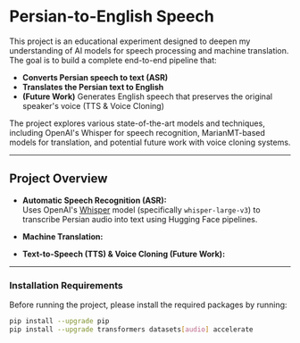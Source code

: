 # Persian-to-English Speech 

This project is an educational experiment designed to deepen my understanding of AI models for speech processing and machine translation. The goal is to build a complete end-to-end pipeline that:

- **Converts Persian speech to text (ASR)**
- **Translates the Persian text to English**
- **(Future Work)** Generates English speech that preserves the original speaker's voice (TTS & Voice Cloning)

The project explores various state-of-the-art models and techniques, including OpenAI's Whisper for speech recognition, MarianMT-based models for translation, and potential future work with voice cloning systems.

---

## Project Overview

- **Automatic Speech Recognition (ASR):**  
  Uses OpenAI's [Whisper](https://github.com/openai/whisper) model (specifically `whisper-large-v3`) to transcribe Persian audio into text using Hugging Face pipelines.

- **Machine Translation:**  
 
- **Text-to-Speech (TTS) & Voice Cloning (Future Work):**  
  
---


### Installation Requirements

Before running the project, please install the required packages by running:

```bash
pip install --upgrade pip
pip install --upgrade transformers datasets[audio] accelerate


